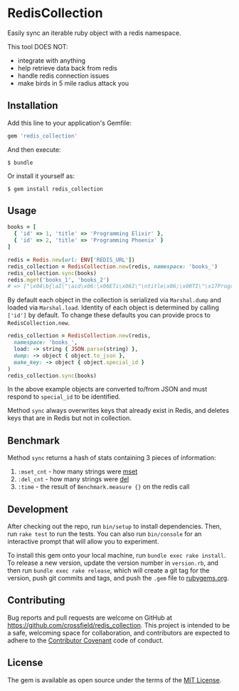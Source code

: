 # RedisCollection

Easily sync an iterable ruby object with a redis namespace.

This tool DOES NOT:

- integrate with anything
- help retrieve data back from redis
- handle redis connection issues
- make birds in 5 mile radius attack you

## Installation

Add this line to your application's Gemfile:

```ruby
gem 'redis_collection'
```

And then execute:

    $ bundle

Or install it yourself as:

    $ gem install redis_collection

## Usage

```ruby
books = [
  { 'id' => 1, 'title' => 'Programming Elixir' },
  { 'id' => 2, 'title' => 'Programming Phoenix' }
]

redis = Redis.new(url: ENV['REDIS_URL'])
redis_collection = RedisCollection.new(redis, namespace: 'books_')
redis_collection.sync(books)
redis.mget('books_1', 'books_2')
# => ["\x04\b{\aI\"\aid\x06:\x06ETi\x06I\"\ntitle\x06;\x00TI\"\x17Programming Elixir\x06;\x00T", "\x04\b{\aI\"\aid\x06:\x06ETi\aI\"\ntitle\x06;\x00TI\"\x18Programming Phoenix\x06;\x00T"]
```

By default each object in the collection is serialized via `Marshal.dump` and loaded via `Marshal.load`. Identity of each object is determined by calling `['id']` by default. To change these defaults you can provide procs to `RedisCollection.new`.

```ruby
redis_collection = RedisCollection.new(redis,
  namespace: 'books_',
  load: -> string { JSON.parse(string) },
  dump: -> object { object.to_json },
  make_key: -> object { object.special_id }
)
redis_collection.sync(books)
```

In the above example objects are converted to/from JSON and must respond to `special_id` to be identified.

Method `sync` always overwrites keys that already exist in Redis, and deletes keys that are in Redis but not in collection.

## Benchmark

Method `sync` returns a hash of stats containing 3 pieces of information:

1. `:mset_cnt` - how many strings were [mset](http://redis.io/commands/mset)
2. `:del_cnt` - how many strings were [del](http://redis.io/commands/del)
3. `:time` - the result of `Benchmark.measure {}` on the redis call

## Development

After checking out the repo, run `bin/setup` to install dependencies. Then, run `rake test` to run the tests. You can also run `bin/console` for an interactive prompt that will allow you to experiment.

To install this gem onto your local machine, run `bundle exec rake install`. To release a new version, update the version number in `version.rb`, and then run `bundle exec rake release`, which will create a git tag for the version, push git commits and tags, and push the `.gem` file to [rubygems.org](https://rubygems.org).

## Contributing

Bug reports and pull requests are welcome on GitHub at https://github.com/crossfield/redis_collection. This project is intended to be a safe, welcoming space for collaboration, and contributors are expected to adhere to the [Contributor Covenant](http://contributor-covenant.org) code of conduct.

## License

The gem is available as open source under the terms of the [MIT License](http://opensource.org/licenses/MIT).
